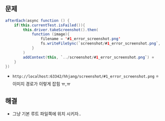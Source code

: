 ## 문제
```java
afterEach(async function () {
    if(this.currentTest.isFailed()){
        this.driver.takeScreenshot().then(
            function (image){
                filename = '#1_error_screenshot.png'
                fs.writeFileSync(`screenshot/#1_error_screenshot.png`, image, 'base64');
            }
        )
        addContext(this, `../screenshot/#1_error_screenshot.png`) ⭐ 
    }
})
```


- `http://localhost:63342/hhjang/screenshot/#1_error_screenshot.png` ⭐ 이미지 경로가 이렇게 잡힘 ㅠ,ㅠ

## 해결
- 그냥 기본 루트 파일쪽에 위치 시키자..
